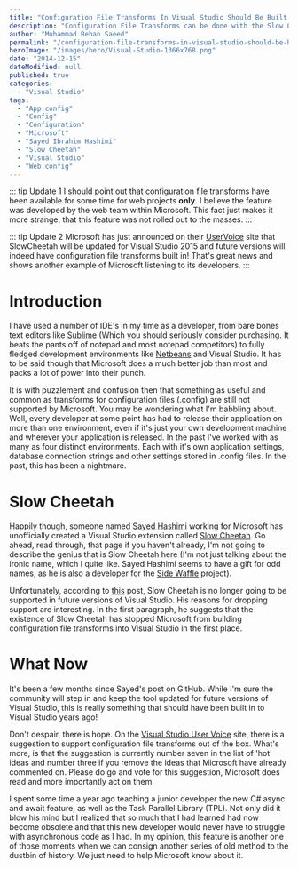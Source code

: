 ```yaml
---
title: "Configuration File Transforms In Visual Studio Should Be Built In"
description: "Configuration File Transforms can be done with the Slow Cheetah Visual Studio extension by Sayed Hashimi. This feature should be built into Visual Studio."
author: "Muhammad Rehan Saeed"
permalink: "/configuration-file-transforms-in-visual-studio-should-be-built-in/"
heroImage: "/images/hero/Visual-Studio-1366x768.png"
date: "2014-12-15"
dateModified: null
published: true
categories:
  - "Visual Studio"
tags:
  - "App.config"
  - "Config"
  - "Configuration"
  - "Microsoft"
  - "Sayed Ibrahim Hashimi"
  - "Slow Cheetah"
  - "Visual Studio"
  - "Web.config"
---
```


::: tip Update 1
I should point out that configuration file transforms have been available for some time for web projects **only**. I believe the feature was developed by the web team within Microsoft. This fact just makes it more strange, that this feature was not rolled out to the masses.
:::

::: tip Update 2
Microsoft has just announced on their [UserVoice](http://visualstudio.uservoice.com/forums/121579-visual-studio/suggestions/2043217-support-web-config-style-transforms-on-any-file-in) site that SlowCheetah will be updated for Visual Studio 2015 and future versions will indeed have configuration file transforms built in! That's great news and shows another example of Microsoft listening to its developers.
:::

# Introduction

I have used a number of IDE's in my time as a developer, from bare bones text editors like [Sublime](http://www.sublimetext.com/) (Which you should seriously consider purchasing. It beats the pants off of notepad and most notepad competitors) to fully fledged development environments like [Netbeans](https://netbeans.org/) and Visual Studio. It has to be said though that Microsoft does a much better job than most and packs a lot of power into their punch.

It is with puzzlement and confusion then that something as useful and common as transforms for configuration files (.config) are still not supported by Microsoft. You may be wondering what I'm babbling about. Well, every developer at some point has had to release their application on more than one environment, even if it's just your own development machine and wherever your application is released. In the past I've worked with as many as four distinct environments. Each with it's own application settings, database connection strings and other settings stored in .config files. In the past, this has been a nightmare.

# Slow Cheetah

Happily though, someone named [Sayed Hashimi](https://github.com/sayedihashimi) working for Microsoft has unofficially created a Visual Studio extension called [Slow Cheetah](https://visualstudiogallery.msdn.microsoft.com/69023d00-a4f9-4a34-a6cd-7e854ba318b5). Go ahead, read through, that page if you haven't already, I'm not going to describe the genius that is Slow Cheetah here (I'm not just talking about the ironic name, which I quite like. Sayed Hashimi seems to have a gift for odd names, as he is also a developer for the [Side Waffle](http://sidewaffle.com/) project).

Unfortunately, according to [this](https://github.com/sayedihashimi/slow-cheetah/issues/158) post, Slow Cheetah is no longer going to be supported in future versions of Visual Studio. His reasons for dropping support are interesting. In the first paragraph, he suggests that the existence of Slow Cheetah has stopped Microsoft from building configuration file transforms into Visual Studio in the first place.

# What Now

It's been a few months since Sayed's post on GitHub. While I'm sure the community will step in and keep the tool updated for future versions of Visual Studio, this is really something that should have been built in to Visual Studio years ago!

Don't despair, there is hope. On the [Visual Studio User Voice](http://visualstudio.uservoice.com/forums/121579-visual-studio/suggestions/2043217-support-web-config-style-transforms-on-any-file-in?page=17&per_page=20) site, there is a suggestion to support configuration file transforms out of the box. What's more, is that the suggestion is currently number seven in the list of 'hot' ideas and number three if you remove the ideas that Microsoft have already commented on. Please do go and vote for this suggestion, Microsoft does read and more importantly act on them.

I spent some time a year ago teaching a junior developer the new C# async and await feature, as well as the Task Parallel Library (TPL). Not only did it blow his mind but I realized that so much that I had learned had now become obsolete and that this new developer would never have to struggle with asynchronous code as I had. In my opinion, this feature is another one of those moments when we can consign another series of old method to the dustbin of history. We just need to help Microsoft know about it.

